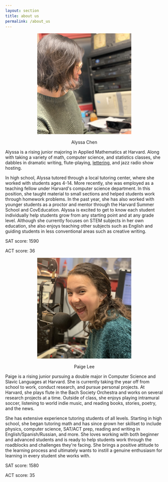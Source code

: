 ```yaml
---
layout: section
title: about us
permalink: /about_us
---
```

<style>
.aligncenter {
    text-align: center;
}
</style>

<div class="row">
<div class="col-md-6 mx-auto">
	<p class="aligncenter">
    <img src="https://github.com/eelegiap/Onassis/blob/master/_collections/_about_us/alyssa_fillin.jpg?raw=true" alt="Onassis" width="300" height="320">
	</p>
    <p class='subject-header' style=' text-align: center'>Alyssa Chen</p>
    <p> Alyssa is a rising junior majoring in Applied Mathematics at Harvard. Along with taking a variety of math, computer science, and statistics classes, she dabbles in dramatic writing, flute-playing, <a href="https://www.instagram.com/alygraphy.pen/">lettering</a>, and jazz radio show hosting.</p>
    <p>In high school, Alyssa tutored through a local tutoring center, where she worked with students ages 4-14. More recently, she was employed as a teaching fellow under Harvard's computer science department. In this position, she taught material to small sections and helped students work through homework problems. In the past year, she has also worked with younger students as a proctor and mentor through the Harvard Summer School and CovEducation. Alyssa is excited to get to know each student individually help students grow from any starting point and at any grade level. Although she currently focuses on STEM subjects in her own education, she also enjoys teaching other subjects such as English and guiding students in less conventional areas such as creative writing.</p>
    <p><span class='subject-header'>SAT score:</span> 1590</p>
    <p><span class='subject-header'>ACT score:</span> 36</p>
  </div><div class="col-md-6 mx-auto">
  	<p class="aligncenter">
    <img src="https://github.com/eelegiap/Onassis/blob/master/_collections/_about_us/paige_fillin.jpg?raw=true" alt="Onassis" width="300" height="320">
	</p>
    <p class='subject-header' style=' text-align: center'>Paige Lee</p>
    <p> Paige is a rising junior pursuing a double major in Computer Science and Slavic Languages at Harvard. She is currently taking the year off from school to work, conduct research, and pursue personal projects. At Harvard, she plays flute in the Bach Society Orchestra and works on several research projects at a time. Outside of class, she enjoys playing intramural soccer, listening to world indie music, and  reading books, stories, poetry, and the news. </p>
     <p>She has extensive experience tutoring students of all levels. Starting in high school, she began tutoring math and has since grown her skillset to include physics, computer science, SAT/ACT prep, reading and writing in English/Spanish/Russian, and more. She loves working with both beginner and advanced students and is ready to help students work through the roadblocks and challenges they're facing. She brings a positive attitude to the learning process and ultimately wants to instill a genuine enthusiasm for learning in every student she works with. </p>
    <p><span class='subject-header'>SAT score:</span> 1580</p>
    <p><span class='subject-header'>ACT score:</span> 35</p>
  </div>
</div>
